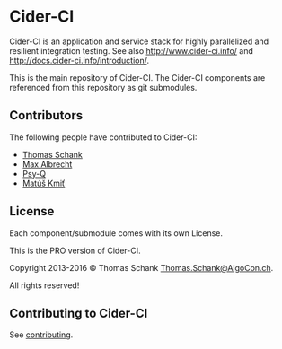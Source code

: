 Cider-CI
========

Cider-CI is an application and service stack for highly parallelized and
resilient integration testing. See also <http://www.cider-ci.info/>
and <http://docs.cider-ci.info/introduction/>.

This is the main repository of Cider-CI. The Cider-CI components are referenced
from this repository as git submodules.


Contributors
------------

The following people have contributed to Cider-CI:

* [Thomas Schank](https://github.com/DrTom/)
* [Max Albrecht](https://github.com/eins78)
* [Psy-Q](https://github.com/psy-q/)
* [Matúš Kmiť](https://github.com/nimaai)


License
-------

Each component/submodule comes with its own License.

This is the PRO version of Cider-CI.

Copyright 2013-2016 © Thomas Schank <Thomas.Schank@AlgoCon.ch>.

All rights reserved!



Contributing to Cider-CI
------------------------

See [contributing](CONTRIBUTING.md).


  [GNU Affero General Public License Version 3]: http://www.gnu.org/licenses/agpl-3.0.html

